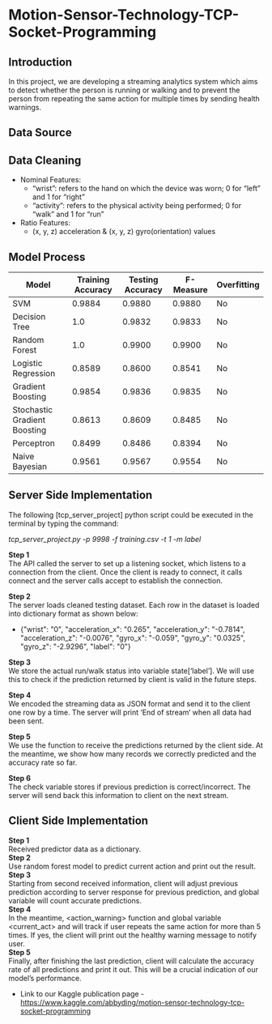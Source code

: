 # Motion-Sensor-Technology-TCP-Socket-Programming

## Introduction
In this project, we are developing a streaming analytics system which aims to detect whether the person is running or walking and to prevent the person from repeating the same action for multiple times by sending health warnings.

## Data Source


## Data Cleaning
* Nominal Features:
  * “wrist”: refers to the hand on which the device was worn;  0 for “left” and 1 for “right”
  * “activity”: refers to the physical activity being performed; 0 for “walk” and 1 for “run”
* Ratio Features:
  * (x, y, z) acceleration & (x, y, z) gyro(orientation) values 


## Model Process

| Model                        | Training Accuracy | Testing Accuracy | F-Measure | Overfitting |
|------------------------------|-------------------|------------------|-----------|-------------|
| SVM                          | 0.9884            | 0.9880           | 0.9880    | No          |
| Decision Tree                | 1.0               | 0.9832           | 0.9833    | No          |
| Random Forest                | 1.0               | 0.9900           | 0.9900    | No          |
| Logistic Regression          | 0.8589            | 0.8600           | 0.8541    | No          |
| Gradient Boosting            | 0.9854            | 0.9836           | 0.9835    | No          |
| Stochastic Gradient Boosting | 0.8613            | 0.8609           | 0.8485    | No          |
| Perceptron                   | 0.8499            | 0.8486           | 0.8394    | No          |
| Naive Bayesian               | 0.9561            | 0.9567           | 0.9554    | No          |

## Server Side Implementation

The following [tcp_server_project] python script could be executed in the terminal by typing the command:

_tcp_server_project.py -p 9998 -f training.csv -t 1 -m label_

__Step 1__  
The API called the server to set up a listening socket, which listens to a connection from the client. Once the client is ready to connect, it calls connect and the server calls accept to establish the connection.   

__Step 2__  
The server loads cleaned testing dataset. Each row in the dataset is loaded into dictionary format as shown below:
   * {"wrist": "0", "acceleration_x": "0.265", "acceleration_y": "-0.7814", "acceleration_z": "-0.0076", "gyro_x": "-0.059", "gyro_y": "0.0325", "gyro_z": "-2.9296", "label": "0"}  

__Step 3__  
We store the actual run/walk status into variable state[‘label’]. We will use this to check if the prediction returned by client is valid in the future steps.  

__Step 4__  
We encoded the streaming data as JSON format and send it to the client one row by a time. The server will print ‘End of stream‘ when all data had been sent.  

__Step 5__  
We use the <ListenToClient> function to receive the predictions returned by the client side. At the meantime, we show how many records we correctly predicted and the accuracy rate so far.   

__Step 6__  
The check variable stores if previous prediction is correct/incorrect. The server will send back this information to client on the next stream.

## Client Side Implementation
__Step 1__  
Received predictor data as a dictionary.  
__Step 2__  
Use random forest model to predict current action and print out the result.  
__Step 3__  
Starting from second received information, client will adjust previous prediction according to server response for previous prediction, and global variable <correct> will count accurate predictions.  
__Step 4__  
In the meantime, <action_warning> function and global variable <current_act> and  <times> will track if user repeats the same action for more than 5 times. If yes, the client will print out the healthy warning message to notify user.  
__Step 5__  
Finally, after finishing the last prediction, client will calculate the accuracy rate of all predictions and print it out. This will be a crucial indication of our model’s performance.  



* Link to our Kaggle publication page - https://www.kaggle.com/abbyding/motion-sensor-technology-tcp-socket-programming

